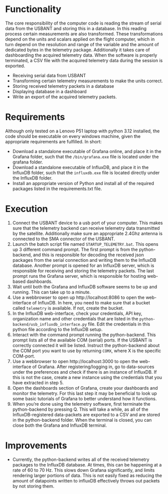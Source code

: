 # Functionality
The core responsibility of the computer code is reading the stream of serial data from the USBANT and storing this in a database. In this reading process certain measurements are also transformed. These transformations depend on the units and scalars applied on the flight computer, which in turn depend on the resolution and range of the variable and the amount of dedicated bytes in the telemetry package. Additionally it takes care of dashboarding the acquired telemetry data. When the software is properly terminated, a CSV file with the acquired telemetry data during the session is exported.
 - Receiving serial data from USBANT
 - Transforming certain telemetry measurements to make the units correct.
 - Storing received telemetry packets in a database
 - Displaying database in a dashboard
 - Write an export of the acquired telemetry packets.

# Requirements
Although only tested on a Lenovo P51 laptop with python 3.12 installed, the code should be executable on every windows machine, given the appropriate requirements are fulfilled. In short:
 - Download a standalone executable of Grafana online, and place it in the Grafana folder, such that the `/bin/grafana.exe` file is located under the grafana folder.
 - Download a standalone executable of InfluxDB, and place it in the InfluxDB folder, such that the `influxdb.exe` file is located directly under the InfluxDB folder.
 - Install an appropriate version of Python and install all of the required packages listed in the requirements.txt file.

# Execution
1. Connect the USBANT device to a usb port of your computer. This makes sure that the telemetry backend can receive telemetry data transmitted by the satellite. Additionally make sure an appropriate 2.4Ghz antenna is connected to the SMA connector of the USBANT.
2. Launch the batch script file named `STARTUP_TELEMETRY.bat`. This opens up 3 different command prompt. The first prompt is from the python-backend, and this is responsible for decoding the received json packages from the serial connection and writing them to the InfluxDB database. Another prompt is opened for an InfluxDB server, which is responsible for receiving and storing the telemetry packets. The last prompt runs the Grafana server, which is responsible for hosting web-based dashboards. 
3. Wait until both the Grafana and InfluxDB software seems to be up and running. This can take up to a minute.
4. Use a webbrowser to open up http://localhost:8086 to open the web-interface of InfluxDB. In here, you need to make sure that a bucket called `telemetry` is available. If not, create the bucket.
5. In the InfluxDB web-interface, check your credentials, API key, organization name and other credentials that are listed in the `python-backend/usb_influxdb_interface.py` file. Edit the credentials in this python file according to the InfluxDB setup.
6. Interact with the command prompt running the python-backend. This prompt lists all of the available COM (serial) ports. If the USBANT is correctly connected it will be listed. Instruct the python-backend about the COM port you want to use by returning `COMX`, where X is the specific COM-port.
7. Use a webbrowser to open http://localhost:3000 to open the web-interface of Grafana. After registering/logging in, go to data-sources under the preferences and check if there is an instance of InfluxDB. If this is not the case, create a new instance using the credentials that you have extracted in step 5.
8. Open the dashboards section of Grafana, create your dashboards and monitor the telemetry. For this last step it may be beneficial to look up some basic tutorials of Grafana to better understand how it functions.
9. When you’re done using the telemetry software, first terminate the python-backend by pressing Q. This will take a while, as all of the InfluxDB-registered data-packets are exported to a CSV and are stored in the python-backend folder. When the terminal is closed, you can close both the Grafana and InfluxDB terminal.


# Improvements
 - Currently, the python-backend writes all of the received telemetry packages to the InfluxDB database. At times, this can be happening at a rate of 60 to 70 Hz. This slows down Grafana significantly, and limits rendering larger portions of data. This is not easily fixed as reducing the amount of datapoints written to influxDB effectively throws out packets by not storing them. 